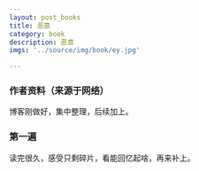 ```yaml
---
layout: post_books
title: 恶意
category: book
description: 恶意
imgs: '../source/img/book/ey.jpg'

---
```

### 作者资料（来源于网络）

博客刚做好，集中整理，后续加上。

### 第一遍

读完很久，感受只剩碎片，看能回忆起啥，再来补上。
 